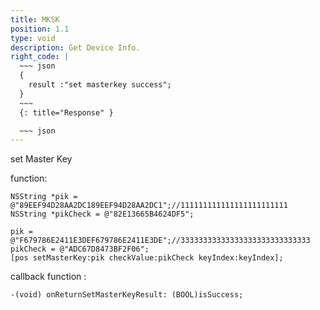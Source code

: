 ```yaml
---
title: MKSK
position: 1.1
type: void
description: Get Device Info.
right_code: |
  ~~~ json
  {
    result :"set masterkey success";
  }
  ~~~
  {: title="Response" }

  ~~~ json
---
```


set Master Key

function:
```objc
NSString *pik = @"89EEF94D28AA2DC189EEF94D28AA2DC1";//111111111111111111111111
NSString *pikCheck = @"82E13665B4624DF5";

pik = @"F679786E2411E3DEF679786E2411E3DE";//33333333333333333333333333333
pikCheck = @"ADC67D8473BF2F06";
[pos setMasterKey:pik checkValue:pikCheck keyIndex:keyIndex];
```
callback function :
```objc
-(void) onReturnSetMasterKeyResult: (BOOL)isSuccess;
```



